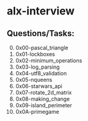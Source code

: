# alx-interview

## Questions/Tasks:
0. 0x00-pascal_triangle
1. 0x01-lockboxes
2. 0x02-minimum_operations
3. 0x03-log_parsing
4. 0x04-utf8_validation
5. 0x05-nqueens
6. 0x06-starwars_api
7. 0x07-rotate_2d_matrix
8. 0x08-making_change
9. 0x09-island_perimeter
10. 0x0A-primegame
